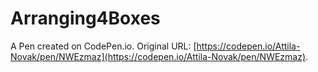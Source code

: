 # Arranging4Boxes

A Pen created on CodePen.io. Original URL: [https://codepen.io/Attila-Novak/pen/NWEzmaz](https://codepen.io/Attila-Novak/pen/NWEzmaz).

